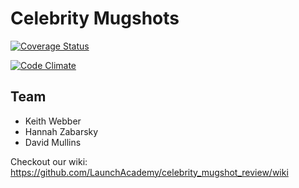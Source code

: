 # Celebrity Mugshots

[![Coverage Status](https://coveralls.io/repos/LaunchAcademy/celebrity_mugshot_review/badge.png)](https://coveralls.io/r/LaunchAcademy/celebrity_mugshot_review)

[![Code Climate](https://codeclimate.com/github/LaunchAcademy/celebrity_mugshot_review.png)](https://codeclimate.com/github/LaunchAcademy/celebrity_mugshot_review)

## Team

- Keith Webber
- Hannah Zabarsky
- David Mullins

Checkout our wiki: https://github.com/LaunchAcademy/celebrity_mugshot_review/wiki

